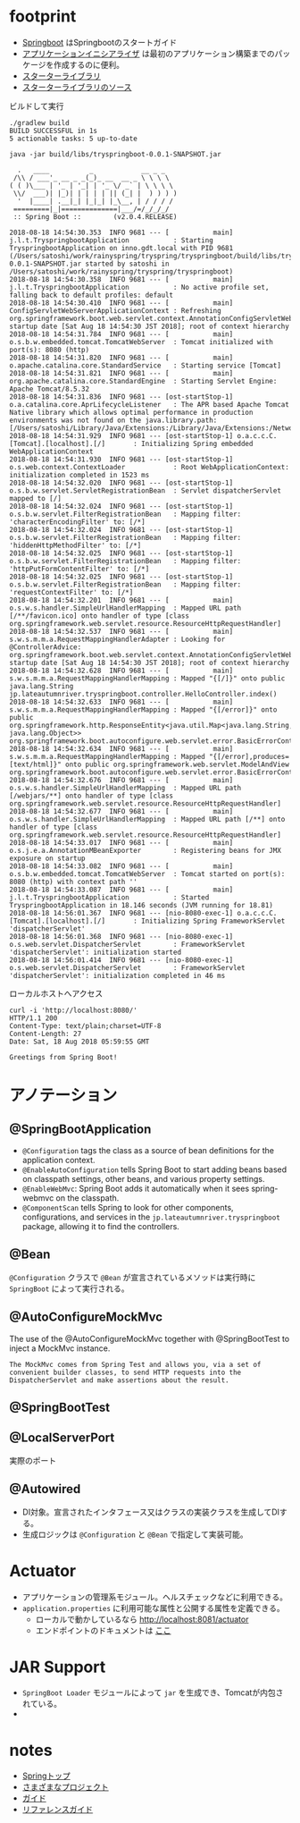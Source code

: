 # footprint

* [Springboot](https://spring.io/guides/gs/spring-boot/) はSpringbootのスタートガイド
* [アプリケーションイニシアライザ](https://start.spring.io/) は最初のアプリケーション構築までのパッケージを作成するのに便利。
* [スターターライブラリ](https://docs.spring.io/spring-boot/docs/2.0.3.RELEASE/reference/htmlsingle/#using-boot-starter)
* [スターターライブラリのソース](https://github.com/spring-projects/spring-boot/tree/master/spring-boot-project/spring-boot-starters)


ビルドして実行

```
./gradlew build
BUILD SUCCESSFUL in 1s
5 actionable tasks: 5 up-to-date

java -jar build/libs/tryspringboot-0.0.1-SNAPSHOT.jar

  .   ____          _            __ _ _
 /\\ / ___'_ __ _ _(_)_ __  __ _ \ \ \ \
( ( )\___ | '_ | '_| | '_ \/ _` | \ \ \ \
 \\/  ___)| |_)| | | | | || (_| |  ) ) ) )
  '  |____| .__|_| |_|_| |_\__, | / / / /
 =========|_|==============|___/=/_/_/_/
 :: Spring Boot ::        (v2.0.4.RELEASE)

2018-08-18 14:54:30.353  INFO 9681 --- [           main] j.l.t.TryspringbootApplication           : Starting TryspringbootApplication on inno.gdt.local with PID 9681 (/Users/satoshi/work/rainyspring/tryspring/tryspringboot/build/libs/tryspringboot-0.0.1-SNAPSHOT.jar started by satoshi in /Users/satoshi/work/rainyspring/tryspring/tryspringboot)
2018-08-18 14:54:30.358  INFO 9681 --- [           main] j.l.t.TryspringbootApplication           : No active profile set, falling back to default profiles: default
2018-08-18 14:54:30.410  INFO 9681 --- [           main] ConfigServletWebServerApplicationContext : Refreshing org.springframework.boot.web.servlet.context.AnnotationConfigServletWebServerApplicationContext@3339ad8e: startup date [Sat Aug 18 14:54:30 JST 2018]; root of context hierarchy
2018-08-18 14:54:31.784  INFO 9681 --- [           main] o.s.b.w.embedded.tomcat.TomcatWebServer  : Tomcat initialized with port(s): 8080 (http)
2018-08-18 14:54:31.820  INFO 9681 --- [           main] o.apache.catalina.core.StandardService   : Starting service [Tomcat]
2018-08-18 14:54:31.821  INFO 9681 --- [           main] org.apache.catalina.core.StandardEngine  : Starting Servlet Engine: Apache Tomcat/8.5.32
2018-08-18 14:54:31.836  INFO 9681 --- [ost-startStop-1] o.a.catalina.core.AprLifecycleListener   : The APR based Apache Tomcat Native library which allows optimal performance in production environments was not found on the java.library.path: [/Users/satoshi/Library/Java/Extensions:/Library/Java/Extensions:/Network/Library/Java/Extensions:/System/Library/Java/Extensions:/usr/lib/java:.]
2018-08-18 14:54:31.929  INFO 9681 --- [ost-startStop-1] o.a.c.c.C.[Tomcat].[localhost].[/]       : Initializing Spring embedded WebApplicationContext
2018-08-18 14:54:31.930  INFO 9681 --- [ost-startStop-1] o.s.web.context.ContextLoader            : Root WebApplicationContext: initialization completed in 1523 ms
2018-08-18 14:54:32.020  INFO 9681 --- [ost-startStop-1] o.s.b.w.servlet.ServletRegistrationBean  : Servlet dispatcherServlet mapped to [/]
2018-08-18 14:54:32.024  INFO 9681 --- [ost-startStop-1] o.s.b.w.servlet.FilterRegistrationBean   : Mapping filter: 'characterEncodingFilter' to: [/*]
2018-08-18 14:54:32.024  INFO 9681 --- [ost-startStop-1] o.s.b.w.servlet.FilterRegistrationBean   : Mapping filter: 'hiddenHttpMethodFilter' to: [/*]
2018-08-18 14:54:32.025  INFO 9681 --- [ost-startStop-1] o.s.b.w.servlet.FilterRegistrationBean   : Mapping filter: 'httpPutFormContentFilter' to: [/*]
2018-08-18 14:54:32.025  INFO 9681 --- [ost-startStop-1] o.s.b.w.servlet.FilterRegistrationBean   : Mapping filter: 'requestContextFilter' to: [/*]
2018-08-18 14:54:32.201  INFO 9681 --- [           main] o.s.w.s.handler.SimpleUrlHandlerMapping  : Mapped URL path [/**/favicon.ico] onto handler of type [class org.springframework.web.servlet.resource.ResourceHttpRequestHandler]
2018-08-18 14:54:32.537  INFO 9681 --- [           main] s.w.s.m.m.a.RequestMappingHandlerAdapter : Looking for @ControllerAdvice: org.springframework.boot.web.servlet.context.AnnotationConfigServletWebServerApplicationContext@3339ad8e: startup date [Sat Aug 18 14:54:30 JST 2018]; root of context hierarchy
2018-08-18 14:54:32.628  INFO 9681 --- [           main] s.w.s.m.m.a.RequestMappingHandlerMapping : Mapped "{[/]}" onto public java.lang.String jp.lateautumnriver.tryspringboot.controller.HelloController.index()
2018-08-18 14:54:32.633  INFO 9681 --- [           main] s.w.s.m.m.a.RequestMappingHandlerMapping : Mapped "{[/error]}" onto public org.springframework.http.ResponseEntity<java.util.Map<java.lang.String, java.lang.Object>> org.springframework.boot.autoconfigure.web.servlet.error.BasicErrorController.error(javax.servlet.http.HttpServletRequest)
2018-08-18 14:54:32.634  INFO 9681 --- [           main] s.w.s.m.m.a.RequestMappingHandlerMapping : Mapped "{[/error],produces=[text/html]}" onto public org.springframework.web.servlet.ModelAndView org.springframework.boot.autoconfigure.web.servlet.error.BasicErrorController.errorHtml(javax.servlet.http.HttpServletRequest,javax.servlet.http.HttpServletResponse)
2018-08-18 14:54:32.676  INFO 9681 --- [           main] o.s.w.s.handler.SimpleUrlHandlerMapping  : Mapped URL path [/webjars/**] onto handler of type [class org.springframework.web.servlet.resource.ResourceHttpRequestHandler]
2018-08-18 14:54:32.677  INFO 9681 --- [           main] o.s.w.s.handler.SimpleUrlHandlerMapping  : Mapped URL path [/**] onto handler of type [class org.springframework.web.servlet.resource.ResourceHttpRequestHandler]
2018-08-18 14:54:33.017  INFO 9681 --- [           main] o.s.j.e.a.AnnotationMBeanExporter        : Registering beans for JMX exposure on startup
2018-08-18 14:54:33.082  INFO 9681 --- [           main] o.s.b.w.embedded.tomcat.TomcatWebServer  : Tomcat started on port(s): 8080 (http) with context path ''
2018-08-18 14:54:33.087  INFO 9681 --- [           main] j.l.t.TryspringbootApplication           : Started TryspringbootApplication in 18.146 seconds (JVM running for 18.81)
2018-08-18 14:56:01.367  INFO 9681 --- [nio-8080-exec-1] o.a.c.c.C.[Tomcat].[localhost].[/]       : Initializing Spring FrameworkServlet 'dispatcherServlet'
2018-08-18 14:56:01.368  INFO 9681 --- [nio-8080-exec-1] o.s.web.servlet.DispatcherServlet        : FrameworkServlet 'dispatcherServlet': initialization started
2018-08-18 14:56:01.414  INFO 9681 --- [nio-8080-exec-1] o.s.web.servlet.DispatcherServlet        : FrameworkServlet 'dispatcherServlet': initialization completed in 46 ms
```

ローカルホストへアクセス

```
curl -i 'http://localhost:8080/'
HTTP/1.1 200 
Content-Type: text/plain;charset=UTF-8
Content-Length: 27
Date: Sat, 18 Aug 2018 05:59:55 GMT

Greetings from Spring Boot!
```


# アノテーション

## @SpringBootApplication

* `@Configuration` tags the class as a source of bean definitions for the application context.
* `@EnableAutoConfiguration` tells Spring Boot to start adding beans based on classpath settings, other beans, and various property settings.
* `@EnableWebMvc`: Spring Boot adds it automatically when it sees spring-webmvc on the classpath.
* `@ComponentScan` tells Spring to look for other components, configurations, and services in the `jp.lateautumnriver.tryspringboot` package, allowing it to find the controllers.

## @Bean

`@Configuration` クラスで `@Bean` が宣言されているメソッドは実行時に `SpringBoot` によって実行される。

## @AutoConfigureMockMvc

The use of the @AutoConfigureMockMvc together with @SpringBootTest to inject a MockMvc instance.

```
The MockMvc comes from Spring Test and allows you, via a set of convenient builder classes, to send HTTP requests into the DispatcherServlet and make assertions about the result.
```

## @SpringBootTest

## @LocalServerPort

実際のポート

## @Autowired

* DI対象。宣言されたインタフェース又はクラスの実装クラスを生成してDIする。
* 生成ロジックは `@Configuration` と `@Bean` で指定して実装可能。


# Actuator

* アプリケーションの管理系モジュール。ヘルスチェックなどに利用できる。
* `application.properties` に利用可能な属性と公開する属性を定義できる。
  * ローカルで動かしているなら [http://localhost:8081/actuator](http://localhost:8081/actuator)
  * エンドポイントのドキュメントは [ここ](https://docs.spring.io/spring-boot/docs/2.0.3.RELEASE/reference/htmlsingle/#production-ready-endpoints)

# JAR Support

* `SpringBoot Loader` モジュールによって `jar` を生成でき、Tomcatが内包されている。
* 


# notes

* [Springトップ](https://spring.io/)
* [さまざまなプロジェクト](https://spring.io/projects)
* [ガイド](https://spring.io/guides)
* [リファレンスガイド](https://docs.spring.io/spring-boot/docs/2.0.3.RELEASE/reference/htmlsingle/)
